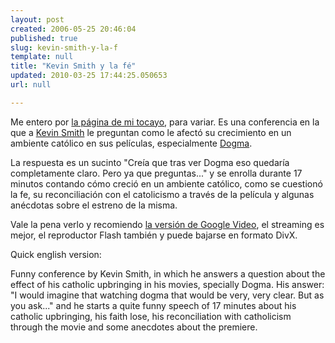 ```yaml
---
layout: post
created: 2006-05-25 20:46:04
published: true
slug: kevin-smith-y-la-f
template: null
title: "Kevin Smith y la fé"
updated: 2010-03-25 17:44:25.050653
url: null

---
```


Me entero por [la página de mi tocayo][escolar], para variar. Es una conferencia en la que a [Kevin Smith][ks] le preguntan como le afectó su crecimiento en un ambiente católico en sus películas, especialmente [Dogma][].

La respuesta es un sucinto "Creía que tras ver Dogma eso quedaría completamente claro. Pero ya que preguntas..." y se enrolla durante 17 minutos contando cómo creció en un ambiente católico, como se cuestionó la fe, su reconciliación con el catolicismo a través de la película y algunas anécdotas sobre el estreno de la misma.

Vale la pena verlo y recomiendo [la versión de Google Video][gv], el streaming es mejor, el reproductor Flash también y puede bajarse en formato DivX.

Quick english version:

Funny conference by Kevin Smith, in which he answers a question about the effect of  his catholic upbringing in his movies, specially Dogma.
His answer: "I would imagine that watching dogma that would be very, very clear. But as you ask..." and he starts a quite funny speech of 17 minutes about his catholic upbringing, his faith lose, his reconciliation with catholicism through the movie and some anecdotes about the premiere.

[escolar]: http://www.escolar.net/MT/archives/2006/05/kevin_smith_y_l.html "Ignacio Escolar: Kevin Smith y la fe"
[gv]: http://video.google.com/videoplay?docid=3957911563159688402 "Kevin Smith tells a story about Dogma"
[dogma]: http://www.dogma-movie.com/ "Dogma"
[ks]: http://www.silentbobspeaks.com/ "My boring-ass life: Kevin Smith's Diary"


